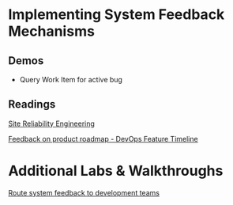 # Implementing System Feedback Mechanisms

## Demos

- Query Work Item for active bug

## Readings

[Site Reliability Engineering](https://docs.microsoft.com/en-us/azure/site-reliability-engineering/)

[Feedback on product roadmap - DevOps Feature Timeline](https://docs.microsoft.com/en-us/azure/devops/release-notes/features-timeline)

# Additional Labs & Walkthroughs

[Route system feedback to development teams](https://docs.microsoft.com/en-us/learn/modules/route-system-feedback/)

